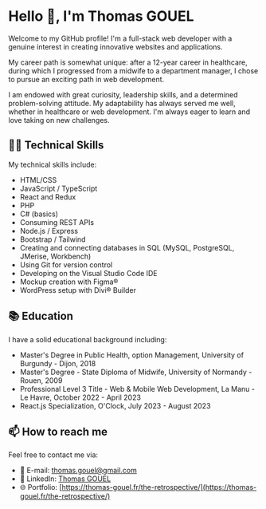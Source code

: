 # Hello 👋, I'm Thomas GOUEL

Welcome to my GitHub profile! I'm a full-stack web developer with a genuine interest in creating innovative websites and applications.

My career path is somewhat unique: after a 12-year career in healthcare, during which I progressed from a midwife to a department manager, I chose to pursue an exciting path in web development.

I am endowed with great curiosity, leadership skills, and a determined problem-solving attitude. My adaptability has always served me well, whether in healthcare or web development. I'm always eager to learn and love taking on new challenges.

## 👨‍💻 Technical Skills

My technical skills include:

- HTML/CSS
- JavaScript / TypeScript
- React and Redux 
- PHP
- C# (basics)
- Consuming REST APIs
- Node.js / Express
- Bootstrap / Tailwind
- Creating and connecting databases in SQL (MySQL, PostgreSQL, JMerise, Workbench)
- Using Git for version control
- Developing on the Visual Studio Code IDE
- Mockup creation with Figma®
- WordPress setup with Divi® Builder

## 📚 Education 

I have a solid educational background including:

- Master's Degree in Public Health, option Management, University of Burgundy - Dijon, 2018
- Master's Degree - State Diploma of Midwife, University of Normandy - Rouen, 2009
- Professional Level 3 Title - Web & Mobile Web Development, La Manu - Le Havre, October 2022 - April 2023
- React.js Specialization, O'Clock, July 2023 - August 2023

## 📫 How to reach me 

Feel free to contact me via:

- 📧 E-mail: thomas.gouel@gmail.com
- 💼 LinkedIn: [Thomas GOUEL](www.linkedin.com/in/thomas-gouel)
- 🌐 Portfolio: [https://thomas-gouel.fr/the-retrospective/](https://thomas-gouel.fr/the-retrospective/)



<!--
**lhp9-tg/lhp9-tg** is a ✨ _special_ ✨ repository because its `README.md` (this file) appears on your GitHub profile.

Here are some ideas to get you started:

- 🔭 I’m currently working on ...
- 🌱 I’m currently learning ...
- 👯 I’m looking to collaborate on ...
- 🤔 I’m looking for help with ...
- 💬 Ask me about ...
- 📫 How to reach me: ...
- 😄 Pronouns: ...
- ⚡ Fun fact: ...
-->
